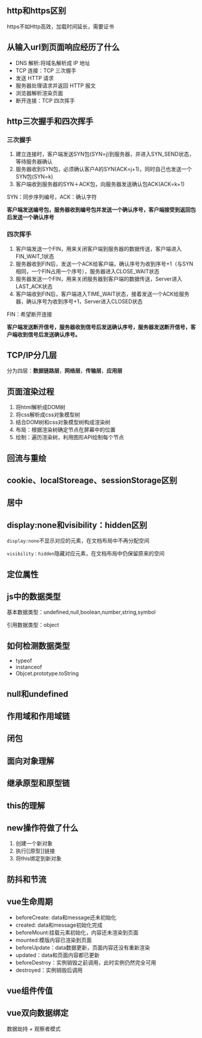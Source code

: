 ## http和https区别

https不如Http高效，加载时间延长，需要证书

## 从输入url到页面响应经历了什么

- DNS 解析:将域名解析成 IP 地址
- TCP 连接：TCP 三次握手
- 发送 HTTP 请求
- 服务器处理请求并返回 HTTP 报文
- 浏览器解析渲染页面
- 断开连接：TCP 四次挥手

## http三次握手和四次挥手

### 三次握手

1. 建立连接时，客户端发送SYN包(SYN=j)到服务器，并进入SYN_SEND状态，等待服务器确认
2. 服务器收到SYN包，必须确认客户A的SYN(ACK=j+1)，同时自己也发送一个SYN包(SYN=k)
3. 客户端收到服务器的SYN＋ACK包，向服务器发送确认包ACK(ACK=k+1)

SYN：同步序列编号，ACK：确认字符

**客户端发送编号包，服务器收到编号包并发送一个确认序号，客户端接受到返回包后发送一个确认序号**

### 四次挥手

1. 客户端发送一个FIN，用来关闭客户端到服务器的数据传送，客户端进入FIN_WAIT_1状态
2. 服务器收到FIN后，发送一个ACK给客户端，确认序号为收到序号+1（与SYN相同，一个FIN占用一个序号），服务器进入CLOSE_WAIT状态
3. 服务器发送一个FIN，用来关闭服务器到客户端的数据传送，Server进入LAST_ACK状态
4. 客户端收到FIN后，客户端进入TIME_WAIT状态，接着发送一个ACK给服务器，确认序号为收到序号+1，Server进入CLOSED状态

FIN：希望断开连接

**客户端发送断开信号，服务器收到信号后发送确认序号，服务器发送断开信号，客户端收到信号后发送确认序号。**

## TCP/IP分几层

分为四层：**数据链路层**，**网络层**，**传输层**，**应用层**

## 页面渲染过程

1. 将html解析成DOM树
2. 将css解析成css对象模型树
3. 结合DOM树和css对象模型树构成渲染树
4. 布局：根据渲染树确定节点在屏幕中的位置
5. 绘制：遍历渲染树，利用图形API绘制每个节点

## 回流与重绘



## cookie、localStoreage、sessionStorage区别

## 居中

## display:none和visibility：hidden区别

`display:none`不显示对应的元素，在文档布局中不再分配空间

`visibility：hidden`隐藏对应元素，在文档布局中仍保留原来的空间

## 定位属性

## js中的数据类型

基本数据类型：undefined,null,boolean,number,string,symbol

引用数据类型：object

## 如何检测数据类型

- typeof
- instanceof
- Objcet.prototype.toString

## null和undefined



## 作用域和作用域链

## 闭包

## 面向对象理解

## 继承原型和原型链

## this的理解

## new操作符做了什么

1. 创建一个新对象
2. 执行[[原型]]链接
3. 将this绑定到新对象

## 防抖和节流

## vue生命周期

- beforeCreate: data和message还未初始化
- created: data和message初始化完成
- beforeMount:挂载元素初始化，内容还未渲染到页面
- mounted:模版内容已渲染到页面
- beforeUpdate：data数据更新，页面内容还没有重新渲染
- updated：data和页面内容都已更新
- beforeDestroy：实例销毁之前调用，此时实例仍然完全可用
- destroyed：实例销毁后调用

## vue组件传值

## vue双向数据绑定

数据劫持 + 观察者模式

